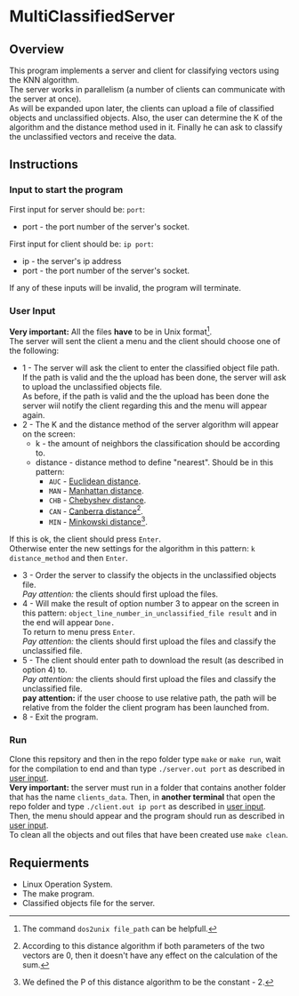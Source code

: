 # MultiClassifiedServer
## Overview
This program implements a server and client for classifying vectors using the KNN algorithm.</br>
The server works in parallelism (a number of clients can communicate with the server at once).</br>
As will be expanded upon later, the clients can upload a file of classified objects and unclassified objects. Also, the user can determine the K of the algorithm and the distance method used in it. Finally he can ask to classify the unclassified vectors and receive the data.

## Instructions
### Input to start the program
First input for server should be: `port`:
- port - the port number of the server's socket.

First input for client should be: `ip port`:
- ip - the server's ip address
- port - the port number of the server's socket.

If any of these inputs will be invalid, the program will terminate.

### User Input
**Very important:** All the files **have** to be in Unix format[^1].</br>
The server will sent the client a menu and the client should choose one of the following:
- 1 - The server will ask the client to enter the classified object file path.</br>
If the path is valid and the the upload has been done, the server will ask to upload the unclassified objects file.</br>
As before, if the path is valid and the the upload has been done the server wiil notify the client regarding this and the menu will appear again.
- 2 - The K and the distance method of the server algorithm will appear on the screen:</br>
  - k - the amount of neighbors the classification should be according to. </br>
  - distance - distance method to define "nearest". Should be in this pattern:
    - `AUC` - [Euclidean distance](https://en.wikipedia.org/wiki/Euclidean_distance).
    - `MAN` - [Manhattan distance](https://en.wikipedia.org/wiki/Taxicab_geometry).
    - `CHB` - [Chebyshev distance](https://en.wikipedia.org/wiki/Chebyshev_distance).
    - `CAN` - [Canberra distance](https://en.wikipedia.org/wiki/Canberra_distance)[^2].
    - `MIN` - [Minkowski distance](https://en.wikipedia.org/wiki/Minkowski_distance)[^3].
    
If this is ok, the client should press `Enter`.</br>
Otherwise enter the new settings for the algorithm in this pattern: `k distance_method` and then `Enter`.</br>
- 3 - Order the server to classify the objects in the unclassified objects file.</br>
*Pay attention:* the clients should first upload the files.
- 4 - Will make the result of option number 3 to appear on the screen in this pattern:
`object_line_number_in_unclassified_file result` and in the end will appear `Done.`</br>
To return to menu press `Enter`.</br>
*Pay attention:* the clients should first upload the files and classify the unclassified file.
- 5 - The client should enter path to download the result (as described in option 4) to.</br>
*Pay attention:* the clients should first upload the files and classify the unclassified file.</br>
**pay attention:** if the user choose to use relative path, the path will be relative from the folder the client program has been launched from.
- 8 - Exit the program.

### Run
Clone this repsitory and then in the repo folder type `make` or `make run`, wait for the compilation to end and than type `./server.out port` as described in [user input](https://github.com/noam1222/MultiClassifiedServer#input-to-start-the-program). </br>
**Very important:** the server must run in a folder that contains another folder that has the name `clients_data`.
Then, in **another terminal** that open the repo folder and type `./client.out ip port` as described in [user input](https://github.com/noam1222/MultiClassifiedServer#input-to-start-the-program). </br>
Then, the menu should appear and the program should run as described in [user input](https://github.com/noam1222/MultiClassifiedServer#user-input).</br>
To clean all the objects and out files that have been created use `make clean`.

## Requierments
- Linux Operation System.
- The make program.
- Classified objects file for the server.

[^1]: The command `dos2unix file_path` can be helpfull.
[^2]: According to this distance algorithm if both parameters of the two vectors are 0, then it doesn't have any effect on the calculation of the sum.
[^3]: We defined the P of this distance algorithm to be the constant - 2.
